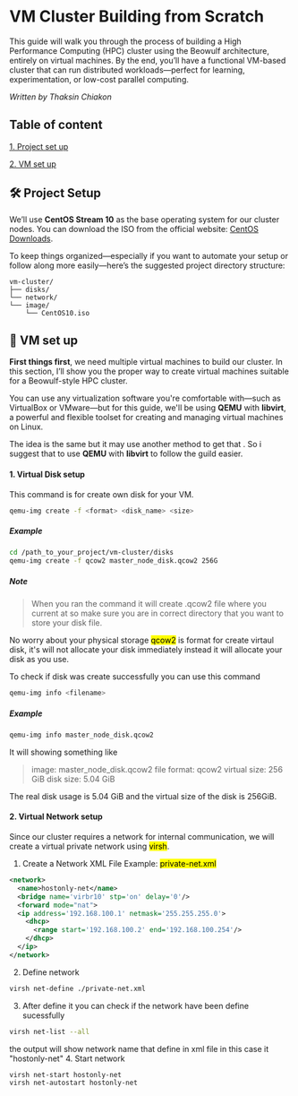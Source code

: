 
# VM Cluster Building from Scratch
This guide will walk you through the process of building a High Performance Computing (HPC) cluster using the Beowulf architecture, entirely on virtual machines. By the end, you’ll have a functional VM-based cluster that can run distributed workloads—perfect for learning, experimentation, or low-cost parallel computing.

_Written by Thaksin Chiakon_

## Table of content

[1. Project set up](https://github.com/tkn13/hpc-guide/edit/main/README.md#%EF%B8%8F-project-setup)

[2. VM set up](https://github.com/tkn13/hpc-guide/edit/main/README.md#%EF%B8%8F-project-setup)


## 🛠️ Project Setup

We’ll use **CentOS Stream 10** as the base operating system for our cluster nodes. You can download the ISO from the official website: [CentOS Downloads](https://www.centos.org/download/).

To keep things organized—especially if you want to automate your setup or follow along more easily—here’s the suggested project directory structure:
```
vm-cluster/
├── disks/
└── network/
└── image/
    └── CentOS10.iso
```

## 💽 VM set up
**First things first**, we need multiple virtual machines to build our cluster. In this section, I’ll show you the proper way to create virtual machines suitable for a Beowulf-style HPC cluster.

You can use any virtualization software you're comfortable with—such as VirtualBox or VMware—but for this guide, we'll be using **QEMU** with **libvirt**, a powerful and flexible toolset for creating and managing virtual machines on Linux.

The idea is the same but it may use another method to get that . So i suggest that to use **QEMU** with **libvirt** to follow the guild easier.

#### 1. Virtual Disk setup
This command is for create own disk for your VM.
 ```bash
 qemu-img create -f <format> <disk_name> <size> 
 ```
##### Example
  ```bash
  cd /path_to_your_project/vm-cluster/disks
  qemu-img create -f qcow2 master_node_disk.qcow2 256G
  ```

##### Note

> When you ran the command it will create .qcow2 file where you current
> at so make sure you are in correct directory that you want to store
> your disk file.



No worry about your physical storage  <mark>qcow2</mark> is format for create virtaul disk, it's will not allocate your disk immediately instead it will allocate your disk as you use.

To check if disk was create successfully you can use this command
```bash
qemu-img info <filename> 
```
##### Example
  ```bash
qemu-img info master_node_disk.qcow2 
  ```
It  will showing something like
> image: master_node_disk.qcow2
> file format: qcow2
> virtual size: 256 GiB
> disk size: 5.04 GiB

The real disk usage is 5.04 GiB and the virtual size of the disk is 256GiB.

#### 2. Virtual Network setup
Since our cluster requires a network for internal communication, we will create a virtual private network using <mark>virsh</mark>.

  1. Create a Network XML File
  Example: <mark>private-net.xml</mark>
  ```xml
  <network>
    <name>hostonly-net</name>
    <bridge name='virbr10' stp='on' delay='0'/>
    <forward mode="nat">
    <ip address='192.168.100.1' netmask='255.255.255.0'>
      <dhcp>
        <range start='192.168.100.2' end='192.168.100.254'/>
      </dhcp>
    </ip>
  </network>
  ```
  2. Define network
  ```bash
  virsh net-define ./private-net.xml
  ```
  3. After define it you can check if the network have been define sucessfully 
  ```bash
  virsh net-list --all
  ```
  the output will show network name that define in xml file in this case it "hostonly-net"
  4. Start network
  ```bash
  virsh net-start hostonly-net
  virsh net-autostart hostonly-net
  ```
